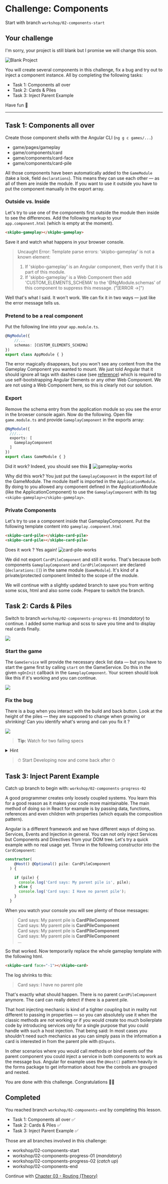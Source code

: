 # Challenge: Components
Start with branch `workshop/02-components-start`

## Your challenge
I'm sorry, your project is still blank but I promise we will change this soon.

![Blank Project](images/02-components/blank-project.png)

You will create several components in this challenge, fix a bug and try out to inject a component instance. All by completing the following tasks:

+ Task 1: Components all over
+ Task 2: Cards & Piles
+ Task 3: Inject Parent Example

Have fun 🙌

---

## Task 1: Components all over

Create those component shells with the Angular CLI (`ng g c games/...`)

+ game/pages/gameplay
+ game/components/card
+ game/components/card-face
+ game/components/card-pile

All those components have been automatically added to the `GameModule` (take a look, field `declarations`). This means they can use each other — as all of them are inside the module. If you want to use it outside you have to put the component manually in the export array.

### Outside vs. Inside
Let's try to use one of the components first outside the module then inside to see the differences. Add the following markup to your `app.component.html` (which is empty at the moment).

```html
<skipbo-gameplay></skipbo-gameplay>
```

Save it and watch what happens in your browser console.

> Uncaught Error: Template parse errors:
'skipbo-gameplay' is not a known element:<br>
> 1. If 'skipbo-gameplay' is an Angular component, then verify that it is part of this module.<br>
> 2. If 'skipbo-gameplay' is a Web Component then add 'CUSTOM_ELEMENTS_SCHEMA' to the '@NgModule.schemas' of this component to suppress this message. ("[ERROR ->]<skipbo-gameplay></skipbo-gameplay>")

Well that's what I said. It won't work. We can fix it in two ways — just like the error message tells us.

### Pretend to be a real component
Put the following line into your `app.module.ts`.

```typescript
@NgModule({
	//...
	schemas: [CUSTOM_ELEMENTS_SCHEMA]
})
export class AppModule { }
```

The error magically disappears, but you won't see any content from the the Gameplay Component you wanted to mount. We just told Angular that it should ignore all tags with dashes case (see [reference](https://angular.io/api/core/CUSTOM_ELEMENTS_SCHEMA)) which is required to use self-bootstrapping Angular Elements or any other Web Component. We are not using a Web Component here, so this is clearly not our solution.

### Export
Remove the schema entry from the application module so you see the error in the browser console again. Now do the following. Open file `game.module.ts` and provide `GameplayComponent` in the exports array:

```typescript
@NgModule({
  ///...
  exports: [
    GameplayComponent
  ]
})
export class GameModule { }

```

Did it work? Indeed, you should see this 💪
![gameplay-works](images/02-components/gameplay-works.png)

Why did this work? You just put the `GameplayComponent` in the export list of the GameModule. The module itself is imported in the `ApplicationModule`. By doing to you allowed any component defined in the ApplicationModule (like the ApplicationComponent) to use the `GameplayComponent` with its tag `<skipbo-gameplay></skipbo-gameplay>`.

### Private Components
Let's try to use a component inside that GameplayComponent. Put the following template content into `gameplay.component.html`

```html
<skipbo-card-pile></skipbo-card-pile>
<skipbo-card-pile></skipbo-card-pile>
```

Does it work ? Yes again!
![card-pile-works](images/02-components/card-pile-works.png)

We did not export `CardPileComponent` and still it works. That's because both components `GameplayComponent` and `CardPileComponent` are declared (`declarations:[]`) in the same module (`GameModule`). It's kind of a private/protected component limited to the scope of the module.

We will continue with a slightly updated branch to save you from writing some scss, html and also some code. Prepare to switch the branch.

## Task 2: Cards & Piles

Switch to branch `workshop/02-components-progress-01` (_mandatory_) to continue.
I added some markup and scss to save you time and to display real cards finally.

![](images/02-components/two-piles.png)

### Start the game
The `GameService` will provide the necessary deck list data — but you have to start the game first by calling `start` on the GameService. Do this in the given `ngOnInit` callback in the `GameplayComponent`. Your screen should look like this if it's working and you can continue.

![](images/02-components/started.png)

### Fix the bug
There is a bug when you interact with the build and back button. Look at the height of the piles — they are supposed to change when growing or shrinking! Can you identify what's wrong and can you fix it ?

![](images/02-components/bug.gif)

> **Tip:** Watch for two failing specs

<details>
  <summary>Hint</summary>
  someArray.pop() and someArray.push are mutating operations.
  If you don't want to mutate a source array you have to create a new one
  and insert the elements. Use ES6 [spread operator](https://developer.mozilla.org/en-US/docs/Web/JavaScript/Reference/Operators/Spread_syntax) or `array.concat`
</details>

> ⏱ Start Developing now and come back after ⏱

## Task 3: Inject Parent Example
Catch up branch to begin with: `workshop/02-components-progress-02`

A good programmer creates only loosely coupled systems. You learn this for a good reason as it makes your code more maintainable. The main method of doing so in React for example is by passing data, functions, references and even children with properties (which equals the composition pattern).

Angular is a different framework and we have different ways of doing so. Services, Events and Injection in general. You can not only inject Services but Components and Directives from your DOM tree. Let's try a quick example with no real usage yet. Throw in the following constructor into the `CardComponent`:

```typescript
constructor(
    @Host() @Optional() pile: CardPileComponent
  ) {

    if (pile) {
      console.log('Card says: My parent pile is', pile);
    } else {
      console.log('Card says: I Have no parent pile');
    }
  }
```

When you watch your console you will see plenty of those messages:
> Card says: My parent pile is **CardPileComponent**<br>
> Card says: My parent pile is **CardPileComponent**<br>
> Card says: My parent pile is **CardPileComponent**<br>
> Card says: My parent pile is **CardPileComponent**<br>
> ...

So that worked.  Now temporarily replace the whole gameplay template with the following html.

```html
<skipbo-card face="-1"></skipbo-card>
```

The log shrinks to this:

> Card says: I have no parent pile

That's exactly what should happen. There is no parent `CardPileComponent` anymore. The card can really detect if there is a parent pile.

That host injecting mechanic is kind of a tighter coupling but in reality not different to passing in properties — so you can absolutely use it when the classic methods are not working or if you would create too much boilerplate code by introducing services only for a single purpose that you could handle with such a host injection.  That being said: In most cases you shouldn't need such mechanics as you can simply pass in the information a card is interested in from the parent pile with `@Inputs`.

In other scenarios where you would call methods or bind events oof the parent component you could inject a service in both components to work as the message bus. Angular for example uses the `@Host()` pattern heavily in the forms package to get information about how the controls are grouped and nested.

You are done with this challenge. Congratulations 🏅🌟

## Completed
You reached branch `workshop/02-components-end` by completing this lesson.

+ Task 1: Components all over ✅
+ Task 2: Cards & Piles ✅
+ Task 3: Inject Parent Example ✅

Those are all branches involved in this challenge:

+ workshop/02-components-start
+ workshop/02-components-progress-01 (_mandatory_)
+ workshop/02-components-progress-02 (_catch up_)
+ workshop/02-components-end

Continue with [Chapter 03 - Routing (Theory)](../theory/03-routing.md)
